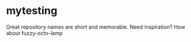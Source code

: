 # mytesting
Great repository names are short and memorable. Need inspiration? How about fuzzy-octo-lamp
